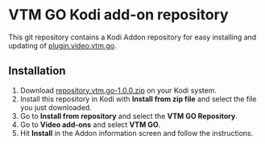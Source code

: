 # VTM GO Kodi add-on repository

This git repository contains a Kodi Addon repository for easy installing and updating of [plugin.video.vtm.go](https://github.com/michaelarnauts/plugin.video.vtm.go).

## Installation

1. Download [repository.vtm.go-1.0.0.zip](https://github.com/michaelarnauts/repository.vtm.go/raw/master/repo/repository.vtm.go/repository.vtm.go-1.0.0.zip) on your Kodi system.
1. Install this repository in Kodi with **Install from zip file** and select the file you just downloaded.
1. Go to **Install from repository** and select the **VTM GO Repository**.
1. Go to **Video add-ons** and select **VTM GO**.
1. Hit **Install** in the Addon information screen and follow the instructions.
